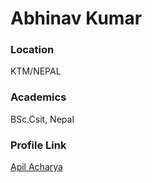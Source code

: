 # Abhinav Kumar

### Location

KTM/NEPAL

### Academics

BSc.Csit, Nepal

### Profile Link

[Apil Acharya](https://github.com/apilacharya)
